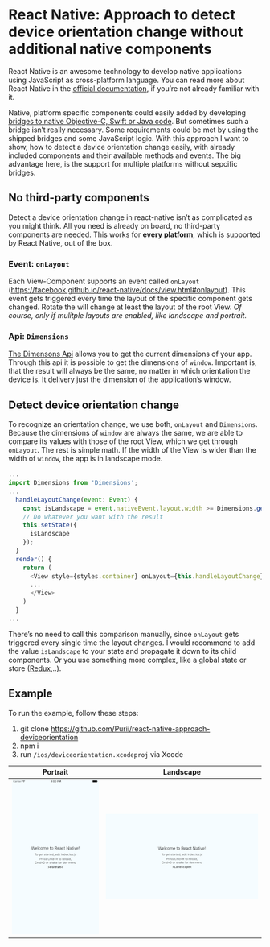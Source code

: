 # React Native: Approach to detect device orientation change without additional native components

React Native is an awesome technology to develop native applications using JavaScript as cross-platform language. You can read more about React Native in the [official documentation](https://facebook.github.io/react-native/), if you’re not already familiar with it.

Native, platform specific components could easily added by developing [bridges to native Objective-C, Swift or Java code](https://facebook.github.io/react-native/docs/native-components-ios.html). But sometimes such a bridge isn’t really necessary. Some requirements could be met by using the shipped bridges and some JavaScript logic.
With this approach I want to show, how to detect a device orientation change easily, with already included components and their available methods and events. The big advantage here, is the support for multiple platforms without sepcific bridges.

## No third-party components
Detect a device orientation change in react-native isn’t as complicated as you might think. All you need is already on board, no third-party components are needed. This works for **every platform**, which is supported by React Native, out of the box.

### Event: `onLayout`
Each View-Component supports an event called `onLayout` (https://facebook.github.io/react-native/docs/view.html#onlayout). This event gets triggered every time the layout of the specific component gets changed. Rotate the will change at least the layout of the root View.
*Of course, only if mulitple layouts are enabled, like landscape and portrait.*

### Api: `Dimensions`
[The Dimensons Api](https://facebook.github.io/react-native/docs/dimensions.html#content) allows you to get the current dimensions of your app. Through this api it is possible to get the dimensions of `window`. Important is, that the result will always be the same, no matter in which orientation the device is. It delivery just the dimension of the application’s window.

## Detect device orientation change
To recognize an orientation change, we use both, `onLayout` and `Dimensions`. Because the dimensions of `window` are always the same, we are able to compare its values with those of the root View, which we get through `onLayout`. The rest is simple math. If the width of the View is wider than the width of `window`, the app is in landscape mode.

```javascript
...
import Dimensions from 'Dimensions';
...
  handleLayoutChange(event: Event) {
    const isLandscape = event.nativeEvent.layout.width >= Dimensions.get('window').width;
    // Do whatever you want with the result
    this.setState({
      isLandscape
    });
  }
  render() {
    return (
      <View style={styles.container} onLayout={this.handleLayoutChange}>
      ...
      </View>
    )
  }
...
```

There’s no need to call this comparison manually, since `onLayout` gets triggered every single time the layout changes. I would recommend to add the value `isLandscape` to your state and propagate it down to its child components. Or you use something more complex, like a global state or store ([Redux](https://github.com/rackt/redux),..).

## Example
To run the example, follow these steps:

1. git clone https://github.com/Purii/react-native-approach-deviceorientation
2. npm i
3. run `/ios/deviceorientation.xcodeproj` via Xcode

| Portrait | Landscape |
| :------------: | :---------------: |
| ![](https://github.com/Purii/react-native-approach-deviceorientation/blob/master/assets/portrait.png) | ![](https://github.com/Purii/react-native-approach-deviceorientation/blob/master/assets/landscape.png) |
